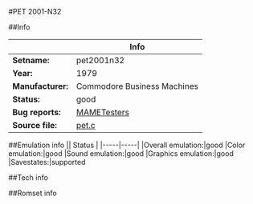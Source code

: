 #PET 2001-N32

##Info

||Info|
|-----|-----|
|**Setname:**|pet2001n32
|**Year:**|1979
|**Manufacturer:**|Commodore Business Machines
|**Status:**|good
|**Bug reports:**|[MAMETesters](http://mametesters.org/view_all_set.php?type=1&temporary=y&search=pet.c)
|**Source file:**|[pet.c](https://github.com/mamedev/mame/blob/master/src/mess/drivers/pet.c)

##Emulation info
|| Status |
|-----|-----|
|Overall emulation:|good
|Color emulation:|good
|Sound emulation:|good
|Graphics emulation:|good
|Savestates:|supported

##Tech info

##Romset info

<!--- START OF EDITED COMMENT DO NOT TOUCH TEXT ABOVE-->
